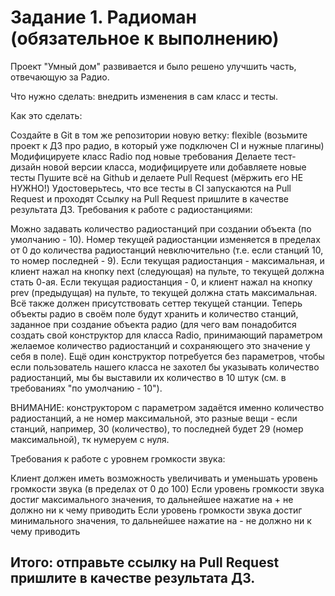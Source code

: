 # Задание 1. Радиоман (обязательное к выполнению)
Проект "Умный дом" развивается и было решено улучшить часть, отвечающую за Радио.

Что нужно сделать: внедрить изменения в сам класс и тесты.

Как это сделать:

Создайте в Git в том же репозитории новую ветку: flexible (возьмите проект к ДЗ про радио, в который уже подключен CI и нужные плагины) Модифицируете класс Radio под новые требования Делаете тест-дизайн новой версии класса, модифицируете или добавляете новые тесты Пушите всё на Github и делаете Pull Request (мёржить его НЕ НУЖНО!) Удостоверьтесь, что все тесты в CI запускаются на Pull Request и проходят Ссылку на Pull Request пришлите в качестве результата ДЗ. Требования к работе с радиостанциями:

Можно задавать количество радиостанций при создании объекта (по умолчанию - 10). Номер текущей радиостанции изменяется в пределах от 0 до количества радиостанций невключительно (т.е. если станций 10, то номер последней - 9). Если текущая радиостанция - максимальная, и клиент нажал на кнопку next (следующая) на пульте, то текущей должна стать 0-ая. Если текущая радиостанция - 0, и клиент нажал на кнопку prev (предыдущая) на пульте, то текущей должна стать максимальная. Всё также должен присутствовать сеттер текущей станции. Теперь объекты радио в своём поле будут хранить и количество станций, заданное при создание объекта радио (для чего вам понадобится создать свой конструктор для класса Radio, принимающий параметром желаемое количество радиостанций и сохраняющего это значение у себя в поле). Ещё один конструктор потребуется без параметров, чтобы если пользователь нашего класса не захотел бы указывать количество радиостанций, мы бы выставили их количество в 10 штук (см. в требованиях "по умолчанию - 10").

ВНИМАНИЕ: конструктором с параметром задаётся именно количество радиостанций, а не номер максимальной, это разные вещи - если станций, например, 30 (количество), то последней будет 29 (номер максимальной), тк нумеруем с нуля.

Требования к работе с уровнем громкости звука:

Клиент должен иметь возможность увеличивать и уменьшать уровень громкости звука (в пределах от 0 до 100) Если уровень громкости звука достиг максимального значения, то дальнейшее нажатие на + не должно ни к чему приводить Если уровень громкости звука достиг минимального значения, то дальнейшее нажатие на - не должно ни к чему приводить

## Итого: отправьте ссылку на Pull Request пришлите в качестве результата ДЗ.
